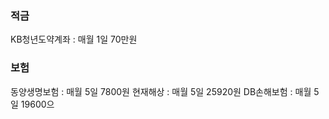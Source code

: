 ### 적금 
KB청년도약계좌 : 매월 1일 70만원

### 보험
동양생명보험 : 매월 5일 7800원
현재해상 : 매월 5일 25920원
DB손해보험 : 매월 5일 19600으